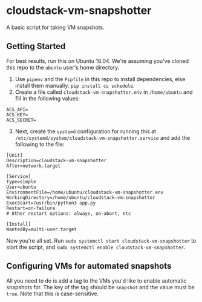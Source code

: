 # cloudstack-vm-snapshotter
A basic script for taking VM snapshots.


## Getting Started

For best results, run this on Ubuntu 18.04. We're assuming you've cloned this repo to the `ubuntu` user's home directory.

1. Use `pipenv` and the `Pipfile` in this repo to install dependencies, else install them manually: `pip install cs schedule`.
2. Create a file called `cloudstack-vm-snapshotter.env` in `/home/ubuntu` and fill in the following values:

```
ACS_API=
ACS_KEY=
ACS_SECRET=

```
3. Next, create the `systemd` configuration for running this at `/etc/systemd/system/cloudstack-vm-snapshotter.service` and add the following to the file:
```
[Unit]
Description=cloudstack-vm-snapshotter
After=network.target

[Service]
Type=simple
User=ubuntu
EnvironmentFile=/home/ubuntu/cloudstack-vm-snapshotter.env
WorkingDirectory=/home/ubuntu/cloudstack-vm-snapshotter
ExecStart=/usr/bin/python3 app.py
Restart=on-failure
# Other restart options: always, on-abort, etc

[Install]
WantedBy=multi-user.target
```

Now you're all set. Run `sudo systemctl start cloudstack-vm-snapshotter` to start the script, and `sudo systemctl enable cloudstack-vm-snapshotter`.

## Configuring VMs for automated snapshots

All you need to do is add a tag to the VMs you'd like to enable automatic snapshots for. The key of the tag should be `snapshot` and the value must be `true`. Note that this _is_ case-sensitive.